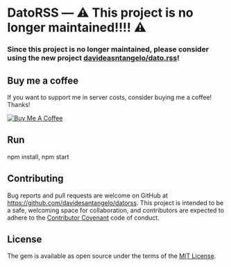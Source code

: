 # DatoRSS — :warning: This project is no longer maintained!!!! :warning:

### Since this project is no longer maintained, please consider using the new project [davideasntangelo/dato.rss](https://github.com/davidesantangelo/dato.rss)!


## Buy me a coffee

If you want to support me in server costs, consider buying me a coffee! Thanks!

<a href="https://www.buymeacoffee.com/582rhJH" target="_blank"><img src="https://www.buymeacoffee.com/assets/img/custom_images/orange_img.png" alt="Buy Me A Coffee" style="height: auto !important;width: auto !important;" ></a>

## Run

npm install, npm start

## Contributing

Bug reports and pull requests are welcome on GitHub at https://github.com/davidesantangelo/datorss. This project is intended to be a safe, welcoming space for collaboration, and contributors are expected to adhere to the [Contributor Covenant](http://contributor-covenant.org) code of conduct.

## License

The gem is available as open source under the terms of the [MIT License](https://opensource.org/licenses/MIT).
